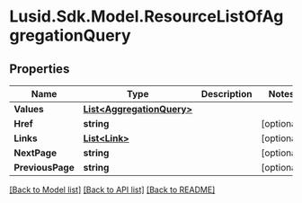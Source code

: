 # Lusid.Sdk.Model.ResourceListOfAggregationQuery

## Properties

Name | Type | Description | Notes
------------ | ------------- | ------------- | -------------
**Values** | [**List&lt;AggregationQuery&gt;**](AggregationQuery.md) |  | 
**Href** | **string** |  | [optional] 
**Links** | [**List&lt;Link&gt;**](Link.md) |  | [optional] 
**NextPage** | **string** |  | [optional] 
**PreviousPage** | **string** |  | [optional] 

[[Back to Model list]](../README.md#documentation-for-models) [[Back to API list]](../README.md#documentation-for-api-endpoints) [[Back to README]](../README.md)

